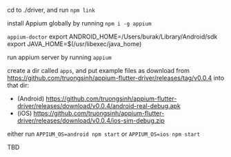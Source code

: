 cd to ./driver, and run `npm link`

install Appium globally by running `npm i -g appium`

`appium-doctor`
export ANDROID_HOME=/Users/burak/Library/Android/sdk
export JAVA_HOME=$(/usr/libexec/java_home)

run appium server by running `appium`

create a dir called `apps`, and put example files as download from https://github.com/truongsinh/appium-flutter-driver/releases/tag/v0.0.4 into that dir:
- (Android) https://github.com/truongsinh/appium-flutter-driver/releases/download/v0.0.4/android-real-debug.apk
- (iOS) https://github.com/truongsinh/appium-flutter-driver/releases/download/v0.0.4/ios-sim-debug.zip

either run `APPIUM_OS=android npm start` or `APPIUM_OS=ios npm start`

TBD
